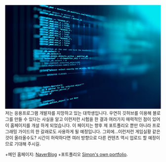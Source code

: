 <img src="theme/img/computer_programming.jpg">
저는 응용프로그램 개발자를 지망하고 있는 대학생입니다. 우연히 깃허브를 이용해 블로그를 만들 수 있다는 사실을 알고 이런저런 시험을 한 결과 여러가지 매력적인 점이 있어 이 홈페이지를 개설 하게 되었습니다. 이 페이지는 향후 제 포트폴리오 뿐만 아니라 프로그래밍 가이드의 한 갈래로도 사용하게 될 예정입니다. 그외에...이런저런 게임실황 같은 것이 올라올수도? 시간이 허락하다면 여러 방향으로 다른 컨텐츠 역시 업로드 할 예정이므로 기대해 주시길.

+메인 홈페이지: [NaverBlog](https://blog.naver.com/koy321)
+포트폴리오 [Simon's own portfolio](http://www.freytag.org.uk).
